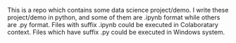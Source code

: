 
This is a repo which contains some data science project/demo.
I write these project/demo in python, and some of them are .ipynb format while others are .py format.
Files with suffix .ipynb could be executed in Colaboratary context.
Files which have suffix .py could be executed in Windows system.